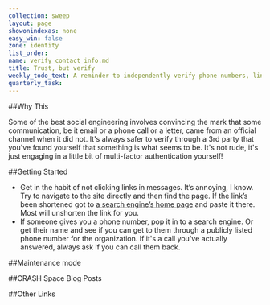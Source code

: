```yaml
---
collection: sweep
layout: page
showonindexas: none
easy_win: false
zone: identity
list_order:
name: verify_contact_info.md
title: Trust, but verify
weekly_todo_text: A reminder to independently verify phone numbers, links and other contact information provided to you.
quarterly_task:
---
```

##Why This

Some of the best social engineering involves convincing the mark that some communication, be it email or a phone call or a letter, came from an official channel when it did not. It's always safer to verify through a 3rd party that you've found yourself that something is what seems to be. It's not rude, it's just engaging in a little bit of multi-factor authentication yourself! 

##Getting Started

*   Get in the habit of not clicking links in messages. It’s annoying, I know. Try to navigate to the site directly and then find the page. If the link’s been shortened got to [a search engine’s home page](https://www.ixquick.com/) and paste it there. Most will unshorten the link for you.
* If someone gives you a phone number, pop it in to a search engine. Or get their name and see if you can get to them through a publicly listed phone number for the organization. If it's a call you've actually answered, always ask if you can call them back.

##Maintenance mode

##CRASH Space Blog Posts

##Other Links
